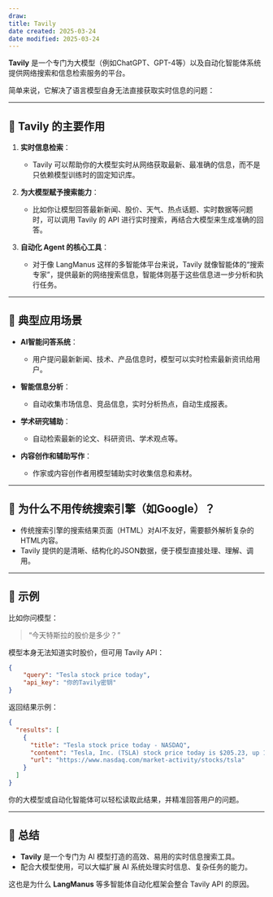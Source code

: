 ```yaml
---
draw:
title: Tavily
date created: 2025-03-24
date modified: 2025-03-24
---
```

**Tavily** 是一个专门为大模型（例如ChatGPT、GPT-4等）以及自动化智能体系统提供网络搜索和信息检索服务的平台。

简单来说，它解决了语言模型自身无法直接获取实时信息的问题：

---

## 🌟 Tavily 的主要作用

1. **实时信息检索**：
    
    - Tavily 可以帮助你的大模型实时从网络获取最新、最准确的信息，而不是只依赖模型训练时的固定知识库。
2. **为大模型赋予搜索能力**：
    
    - 比如你让模型回答最新新闻、股价、天气、热点话题、实时数据等问题时，可以调用 Tavily 的 API 进行实时搜索，再结合大模型来生成准确的回答。
3. **自动化 Agent 的核心工具**：
    
    - 对于像 LangManus 这样的多智能体平台来说，Tavily 就像智能体的“搜索专家”，提供最新的网络搜索信息，智能体则基于这些信息进一步分析和执行任务。

---

## 🚩 典型应用场景

- **AI智能问答系统**：
    
    - 用户提问最新新闻、技术、产品信息时，模型可以实时检索最新资讯给用户。
- **智能信息分析**：
    
    - 自动收集市场信息、竞品信息，实时分析热点，自动生成报表。
- **学术研究辅助**：
    
    - 自动检索最新的论文、科研资讯、学术观点等。
- **内容创作和辅助写作**：
    
    - 作家或内容创作者用模型辅助实时收集信息和素材。

---

## 🚩 为什么不用传统搜索引擎（如Google）？

- 传统搜索引擎的搜索结果页面（HTML）对AI不友好，需要额外解析复杂的HTML内容。
- Tavily 提供的是清晰、结构化的JSON数据，便于模型直接处理、理解、调用。

---

## 🚩 示例

比如你问模型：

> “今天特斯拉的股价是多少？”

模型本身无法知道实时股价，但可用 Tavily API：

```json
{
    "query": "Tesla stock price today",
    "api_key": "你的Tavily密钥"
}
```

返回结果示例：

```json
{
  "results": [
    {
      "title": "Tesla stock price today - NASDAQ",
      "content": "Tesla, Inc. (TSLA) stock price today is $205.23, up 1.25%.",
      "url": "https://www.nasdaq.com/market-activity/stocks/tsla"
    }
  ]
}
```

你的大模型或自动化智能体可以轻松读取此结果，并精准回答用户的问题。

---

## 🎯 总结

- **Tavily** 是一个专门为 AI 模型打造的高效、易用的实时信息搜索工具。
- 配合大模型使用，可以大幅扩展 AI 系统处理实时信息、复杂任务的能力。

这也是为什么 **LangManus** 等多智能体自动化框架会整合 Tavily API 的原因。

